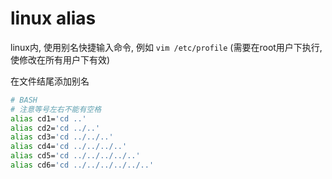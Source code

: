 <!--
Created: Tue Nov 24 2020 01:16:57 GMT+0800 (China Standard Time)
Modified: Tue Nov 24 2020 01:17:18 GMT+0800 (China Standard Time)
-->

# linux alias

linux内, 使用别名快捷输入命令, 例如 `vim /etc/profile` (需要在root用户下执行, 使修改在所有用户下有效)

在文件结尾添加别名

``` BASH
# BASH
# 注意等号左右不能有空格
alias cd1='cd ..'
alias cd2='cd ../..'
alias cd3='cd ../../..'
alias cd4='cd ../../../..'
alias cd5='cd ../../../../..'
alias cd6='cd ../../../../../..'
```